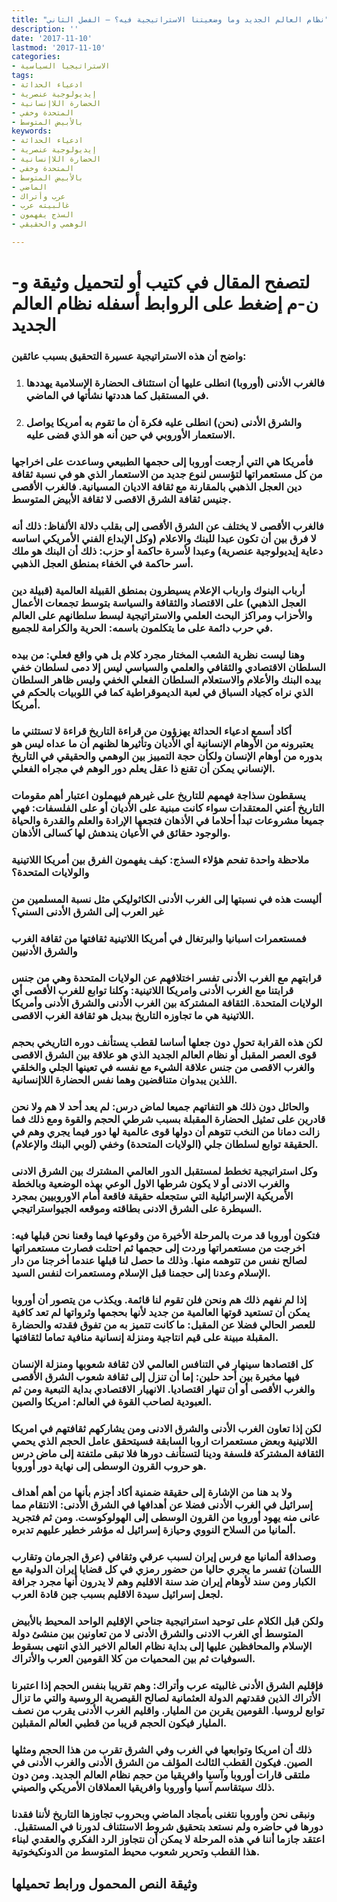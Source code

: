 ```yaml
---
title: "نظام العالم الجديد وما وضعيتنا الاستراتيجية فيه؟ – الفصل الثاني"
description: ''
date: '2017-11-10'
lastmod: '2017-11-10'
categories:
- الاستراتيجيا السياسية
tags:
- ادعياء الحداثة
- إيديولوجية عنصرية
- الحضارة اللاإنسانية
- المتحدة وخفي
- بالأبيض المتوسط
keywords:
- ادعياء الحداثة
- إيديولوجية عنصرية
- الحضارة اللاإنسانية
- المتحدة وخفي
- بالأبيض المتوسط
- الماضي
- عرب وأتراك
- غالبيته عرب
- السذج يفهمون
- الوهمي والحقيقي

---
```

# **لتصفح المقال في كتيب أو لتحميل وثيقة و-ن-م إضغط على الروابط أسفله** **نظام العالم الجديد**

### واضح أن هذه الاستراتيجية عسيرة التحقيق بسبب عائقين:

1. ### فالغرب الأدنى (أوروبا) انطلى عليها أن استئناف الحضارة الإسلامية يهددها في المستقبل كما هددتها نشأتها في الماضي.
2. ### والشرق الأدنى (نحن) انطلى عليه فكرة أن ما تقوم به أمريكا يواصل الاستعمار الأوروبي في حين أنه هو الذي قضى عليه.

### فأمريكا هي التي أرجعت أوروبا إلى حجمها الطبيعي وساعدت على اخراجها من كل مستعمراتها لتؤسس لنوع جديد من الاستعمار الذي هو في نسبة ثقافة دين العجل الذهبي بالمقارنة مع ثقافة الاديان المسيانية. فالغرب الأقصى جنيس ثقافة الشرق الاقصى لا ثقافة الأبيض المتوسط.

### فالغرب الأقصى لا يختلف عن الشرق الأقصى إلى بقلب دلالة الألفاظ: ذلك أنه لا فرق بين أن تكون عبدا للبنك والاعلام (وكل الإبداع الفني الأمريكي اساسه دعاية إيديولوجية عنصرية) وعبدا لأسرة حاكمة أو حزب: ذلك أن البنك هو ملك أسر حاكمة في الخفاء بمنطق العجل الذهبي.

### أرباب البنوك وارباب الإعلام يسيطرون بمنطق القبيلة العالمية (قبيلة دين العجل الذهبي) على الاقتصاد والثقافة والسياسة بتوسط تجمعات الأعمال والأحزاب ومراكز البحث العلمي والاستراتيجية لبسط سلطانهم على العالم في حرب دائمة على ما يتكلمون باسمه: الحرية والكرامة للجميع.

### وهنا ليست نظرية الشعب المختار مجرد كلام بل هي واقع فعلي: من بيده السلطان الاقتصادي والثقافي والعلمي والسياسي ليس إلا دمى لسلطان خفي بيده البنك والأعلام والاستعلام السلطان الفعلي الخفي وليس ظاهر السلطان الذي نراه كجياد السباق في لعبة الديموقراطية كما في اللوبيات بالحكم في أمريكا.

### أكاد أسمع ادعياء الحداثة يهزؤون من قراءة التاريخ قراءة لا تستثني ما يعتبرونه من الأوهام الإنسانية أي الأديان وتأثيرها لظنهم أن ما عداه ليس هو بدوره من أوهام الإنسان ولكأن حجة التمييز بين الوهمي والحقيقي في التاريخ الإنساني يمكن أن تقنع ذا عقل يعلم دور الوهم في مجراه الفعلي.

### يسقطون سذاجة فهمهم للتاريخ على غيرهم فيهملون اعتبار أهم مقومات التاريخ أعني المعتقدات سواء كانت مبنية على الأديان أو على الفلسفات: فهي جميعا مشروعات تبدأ أحلاما في الأذهان فتجعها الإرادة والعلم والقدرة والحياة والوجود حقائق في الأعيان يندهش لها كسالى الأذهان.

### ملاحظة واحدة تفحم هؤلاء السذج: كيف يفهمون الفرق بين أمريكا اللاتينية والولايات المتحدة؟

### أليست هذه في نسبتها إلى الغرب الأدنى الكاثوليكي مثل نسبة المسلمين من غير العرب إلى الشرق الأدنى السني؟

### فمستعمرات اسبانيا والبرتغال في أمريكا اللاتينية ثقافتها من ثقافة الغرب والشرق الأدنيين

### قرابتهم مع الغرب الأدنى تفسر اختلافهم عن الولايات المتحدة وهي من جنس قرابتنا مع الغرب الأدنى وامريكا اللاتينية: وكلنا توابع للغرب الأقصى أي الولايات المتحدة. الثقافة المشتركة بين الغرب الأدنى والشرق الأدنى وأمريكا اللاتينية هي ما تجاوزه التاريخ ببديل هو ثقافة الغرب الاقصى.

### لكن هذه القرابة تحول دون جعلها أساسا لقطب يستأنف دوره التاريخي بحجم قوى العصر المقبل أو نظام العالم الجديد الذي هو علاقة بين الشرق الاقصى والغرب الاقصى من جنس علاقة الشيء مع نفسه في تعينها الجلي والخلقي اللذين يبدوان متناقضين وهما نفس الحضارة اللاإنسانية.

### والحائل دون ذلك هو التفاتهم جميعا لماض درس: لم يعد أحد لا هم ولا نحن قادرين على تمثيل الحضارة المقبلة بسبب شرطي الحجم والقوة ومع ذلك فما زالت دمانا من النخب تتوهم أن دولها قوى عالمية لها دور فيما يجري وهم في الحقيقة توابع لسلطان جلي (الولايات المتحدة) وخفي (لوبي البنك والإعلام).

### وكل استراتيجية تخطط لمستقبل الدور العالمي المشترك بين الشرق الادنى والغرب الادنى أو لا يكون شرطها الاول الوعي بهذه الوضعية وبالخطة الأمريكية الإسرائيلية التي ستجعله حقيقة فاقعة أمام الاوروبيين بمجرد السيطرة على الشرق الادنى بطاقته وموقعه الجيواستراتيجي.

### فتكون أوروبا قد مرت بالمرحلة الأخيرة من وقوعها فيما وقعنا نحن قبلها فيه: اخرجت من مستعمراتها وردت إلى حجمها ثم احتلت فصارت مستعمراتها لصالح نفس من تتوهمه منها. وذلك ما حصل لنا قبلها عندما أخرجنا من دار الإسلام وعدنا إلى حجمنا قبل الإسلام ومستعمرات لنفس السيد.

### إذا لم نفهم ذلك هم ونحن فلن تقوم لنا قائمة. ويكذب من يتصور أن أوروبا يمكن أن تستعيد قوتها العالمية من جديد لأنها بحجمها وثرواتها لم تعد كافية للعصر الحالي فضلا عن المقبل: ما كانت تتميز به من تفوق فقدته والحضارة المقبلة مبينة على قيم انتاجية ومنزلة إنسانية منافية تماما لثقافتها.

### كل اقتصادها سينهار في التنافس العالمي لان ثقافة شعوبها ومنزلة الإنسان فيها مخيرة بين أحد حلين: إما أن تنزل إلى ثقافة شعوب الشرق الأقصى والغرب الأقصى أو أن تنهار اقتصاديا. الانهيار الاقتصادي بداية التبعية ومن ثم العبودية لصاحب القوة في العالم: امريكا والصين.

### لكن إذا تعاون الغرب الأدنى والشرق الادنى ومن يشاركهم ثقافتهم في امريكا اللاتينية وبعض مستعمرات اروبا السابقة فسيتحقق عامل الحجم الذي يحمي الثقافة المشتركة فلسفة ودينا لتستأنف دورها فلا تبقى ملتفتة إلى ماض درس هو حروب القرون الوسطى إلى نهاية دور أوروبا.

### ولا بد هنا من الإشارة إلى حقيقة ضمنية أكاد أجزم بأنها من أهم أهداف إسرائيل في الغرب الأدنى فضلا عن أهدافها في الشرق الأدنى: الانتقام مما عانى منه يهود أوروبا من القرون الوسطى إلى الهولوكوست. ومن ثم فتجريد ألمانيا من السلاح النووي وحيازة إسرائيل له مؤشر خطير عليهم تدبره.

### وصداقة ألمانيا مع فرس إيران لسبب عرقي وثقافي (عرق الجرمان وتقارب اللسان) تفسر ما يجري حاليا من حضور رمزي في كل قضايا إيران الدولية مع الكبار ومن سند لأوهام إيران ضد سنة الاقليم وهم لا يدرون أنها مجرد جرافة لجعل إسرائيل سيدة الاقليم بسبب جبن قادة العرب.

### ولكن قبل الكلام على توحيد استراتيجية جناحي الإقليم الواحد المحيط بالأبيض المتوسط أي الغرب الادنى والشرق الأدنى لا من تعاونين بين منشئ دولة الإسلام والمحافظين عليها إلى بداية نظام العالم الاخير الذي انتهى بسقوط السوفيات ثم بين المحميات من كلا القومين العرب والأتراك.

### فإقليم الشرق الأدنى غالبيته عرب وأتراك: وهم تقريبا بنفس الحجم إذا اعتبرنا الأتراك الذين فقدتهم الدولة العثمانية لصالح القيصرية الروسية والتي ما تزال توابع لروسيا. القومين يقربن من المليار. واقليم الغرب الأدنى يقرب من نصف المليار فيكون الحجم قريبا من قطبي العالم المقبلين.

### ذلك أن امريكا وتوابعها في الغرب وفي الشرق تقرب من هذا الحجم ومثلها الصين. فيكون القطب الثالث المؤلف من الشرق الأدنى والغرب الأدنى في ملتقى قارات أوروبا وآسيا وافريقيا من حجم نظام العالم الجديد. ومن دون ذلك سيتقاسم آسيا وأوروبا وافريقيا العملاقان الأمريكي والصيني.

### ونبقى نحن وأوروبا نتغنى بأمجاد الماضي وبحروب تجاوزها التاريخ لأننا فقدنا دورها في حاضره ولم نستعد بتحقيق شروط الاستئناف لدورنا في المستقبل.  اعتقد جازما أننا في هذه المرحلة لا يمكن أن نتجاوز الرد الفكري والعقدي لبناء هذا القطب وتحرير شعوب محيط المتوسط من الدونكيخوتية.

## وثيقة النص المحمول ورابط تحميلها

###